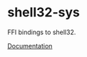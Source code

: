 # shell32-sys #
FFI bindings to shell32.

[Documentation](https://retep998.github.io/doc/shell32-sys/)
